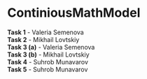 # ContiniousMathModel
**Task 1** - Valeria Semenova  
**Task 2** - Mikhail Lovtskiy  
**Task 3 (a)** - Valeria Semenova  
**Task 3 (b)** - Mikhail Lovtskiy  
**Task 4** - Suhrob Munavarov  
**Task 5** - Suhrob Munavarov
